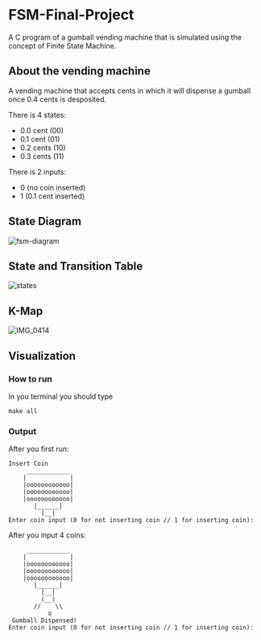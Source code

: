 # FSM-Final-Project
A C program of a gumball vending machine that is simulated using the concept of Finite State Machine.

## About the vending machine
A vending machine that accepts cents in which it will dispense a gumball once 0.4 cents is desposited.

There is 4 states:
- 0.0 cent (00)
- 0.1 cent (01)
- 0.2 cents (10)
- 0.3 cents (11)

There is 2 inputs:
- 0 (no coin inserted)
- 1 (0.1 cent inserted)

## State Diagram
![fsm-diagram](https://user-images.githubusercontent.com/114371692/213273999-990d3e32-01a0-4b14-bc4e-cb22097635d4.jpeg)

## State and Transition Table
![states](https://user-images.githubusercontent.com/114371692/214013552-ac21f521-cde2-4a72-8b5e-93daa1d6e7dd.jpg)

## K-Map
![IMG_0414](https://user-images.githubusercontent.com/114371692/214280008-3aa729ef-1755-42ff-b327-ec99fb7fc835.jpg)


## Visualization
### How to run
In you terminal you should type
```
make all
```

### Output
After you first run:
```
Insert Coin
     ____________
    |            |
    |oooooooooooo|
    |oooooooooooo|
    |oooooooooooo|
       |______|
         |__|
Enter coin input (0 for not inserting coin // 1 for inserting coin):
```
After you input 4 coins:
```
     ____________
    |            |
    |oooooooooooo|
    |oooooooooooo|
    |oooooooooooo|
       |______|
         |__|
         (__)
       //    \\   
           o
 Gumball Dispensed!
Enter coin input (0 for not inserting coin // 1 for inserting coin):
```


